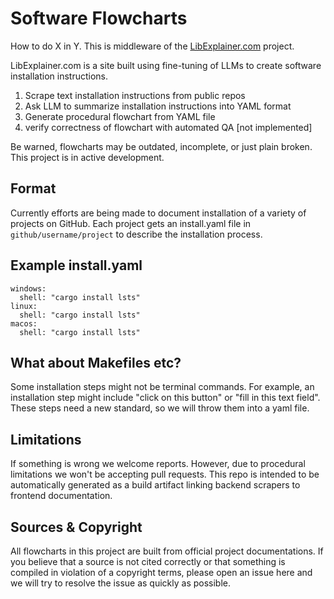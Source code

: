 # Software Flowcharts

How to do X in Y. This is middleware of the [LibExplainer.com](https://www.libexplainer.com) project.

LibExplainer.com is a site built using fine-tuning of LLMs to create software installation instructions.
1) Scrape text installation instructions from public repos
2) Ask LLM to summarize installation instructions into YAML format
3) Generate procedural flowchart from YAML file
4) verify correctness of flowchart with automated QA [not implemented]

Be warned, flowcharts may be outdated, incomplete, or just plain broken.
This project is in active development.

## Format

Currently efforts are being made to document installation of a variety of projects on GitHub.
Each project gets an install.yaml file in `github/username/project` to describe the installation process.

## Example install.yaml

```
windows:
  shell: "cargo install lsts"
linux:
  shell: "cargo install lsts"
macos:
  shell: "cargo install lsts"
```

## What about Makefiles etc?

Some installation steps might not be terminal commands.
For example, an installation step might include "click on this button" or "fill in this text field".
These steps need a new standard, so we will throw them into a yaml file.

## Limitations

If something is wrong we welcome reports. However, due to procedural limitations we won't be accepting pull requests.
This repo is intended to be automatically generated as a build artifact linking backend scrapers to frontend documentation.

## Sources & Copyright

All flowcharts in this project are built from official project documentations.
If you believe that a source is not cited correctly or that something is compiled in violation of a copyright terms,
please open an issue here and we will try to resolve the issue as quickly as possible.
